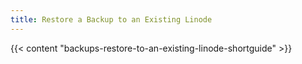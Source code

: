 ```yaml
---
title: Restore a Backup to an Existing Linode
---
```


{{< content "backups-restore-to-an-existing-linode-shortguide" >}}